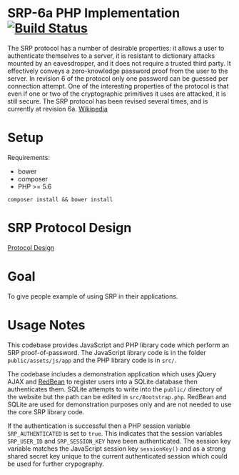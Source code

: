 # SRP-6a PHP Implementation [![Build Status](https://travis-ci.org/RuslanZavacky/srp-6a-demo.svg?branch=master)](https://travis-ci.org/RuslanZavacky/srp-6a-demo)

The SRP protocol has a number of desirable properties: it allows a user to authenticate
themselves to a server, it is resistant to dictionary attacks mounted by an eavesdropper,
and it does not require a trusted third party. It effectively conveys a zero-knowledge password
proof from the user to the server. In revision 6 of the protocol only one password can be guessed
per connection attempt. One of the interesting properties of the protocol is that even if one or
two of the cryptographic primitives it uses are attacked, it is still secure. The SRP protocol
has been revised several times, and is currently at revision 6a. [Wikipedia](https://en.wikipedia.org/wiki/Secure_Remote_Password_protocol)

# Setup

Requirements:
  * bower
  * composer
  * PHP >= 5.6

`composer install && bower install`

# SRP Protocol Design
[Protocol Design](http://srp.stanford.edu/design.html)

# Goal
To give people example of using SRP in their applications.

# Usage Notes
This codebase provides JavaScript and PHP library code which perform an SRP proof-of-password. 
The JavaScript library code is in the folder `public/assets/js/app` and the PHP library code is in `src/`. 

The codebase includes a demonstration application which uses jQuery AJAX and [RedBean](http://redbeanphp.com/) 
to register users into a SQLite database then authenticates them. SQLite attempts to write into the `public/` directory 
of the website but the path can be edited in `src/Bootstrap.php`. RedBean and SQLite are used for demonstration 
purposes only and are not needed to use the core SRP library code. 

If the authentication is successful then a PHP session variable `SRP_AUTHENTICATED` is set to `true`. 
This indicates that the session variables `SRP_USER_ID` and `SRP_SESSION_KEY` have been authenticated. 
The session key variable matches the JavaScript session key `sessionKey()` and as a strong shared secret key 
unique to the current authenticated session which could be used for further crypography.

